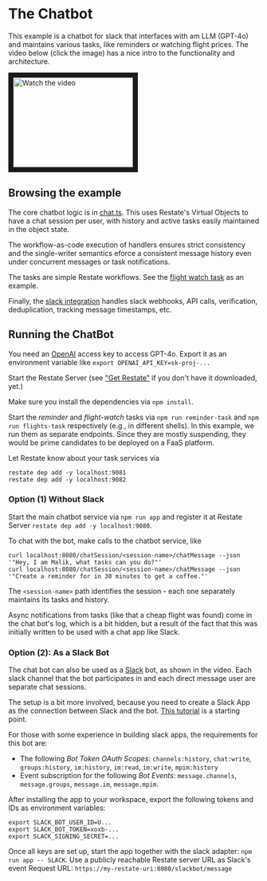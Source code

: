 
# The Chatbot

This example is a chatbot for slack that interfaces with am LLM (GPT-4o) and maintains various tasks,
like reminders or watching flight prices. The video below (click the image) has a nice intro to the functionality and architecture.

<a href="http://www.youtube.com/watch?feature=player_embedded&v=qsmoHmNUXNg" target="_blank">
 <img src="http://img.youtube.com/vi/qsmoHmNUXNg/mqdefault.jpg" alt="Watch the video" width="240" height="180" border="10" />
</a>

## Browsing the example

The core chatbot logic is in [chat.ts](./src/chat.ts). This uses Restate's Virtual Objects to
have a chat session per user, with history and active tasks easily maintained in the object state.

The workflow-as-code execution of handlers ensures strict consistency and the single-writer semantics
eforce a consistent message history even under concurrent messages or task notifications.

The tasks are simple Restate workflows. See the [flight watch task](./src/tasks/flight_prices.ts) as an example. 

Finally, the [slack integration](./src/slackbot.ts) handles slack webhooks, API calls,
verification, deduplication, tracking message timestamps, etc.


## Running the ChatBot

You need an [OpenAI]() access key to access GPT-4o. Export it as an environment variable like `export OPENAI_API_KEY=sk-proj-...`

Start the Restate Server (see ["Get Restate"](https://restate.dev/get-restate/) if you don't have it downloaded, yet.)

Make sure you install the dependencies via `npm install`.

Start the *reminder* and *flight-watch* tasks via `npm run reminder-task` and `npm run flights-task` respectively
(e.g., in different shells). In this example, we run them as separate endpoints. Since they are mostly suspending,
they would be prime candidates to be deployed on a FaaS platform.

Let Restate know about your task services via
```shell
restate dep add -y localhost:9081
restate dep add -y localhost:9082
```

### Option (1) Without Slack

Start the main chatbot service via `npm run app` and register it at Restate Server `restate dep add -y localhost:9080`.

To chat with the bot, make calls to the chatbot service, like
```
curl localhost:8080/chatSession/<session-name>/chatMessage --json '"Hey, I am Malik, what tasks can you do?"'
curl localhost:8080/chatSession/<session-name>/chatMessage --json '"Create a reminder for in 30 minutes to get a coffee."'
```

The `<session-name>` path identifies the session - each one separately maintains its tasks and history.

Async notifications from tasks (like that a cheap flight was found) come in the chat bot's log, which is a bit hidden,
but a result of the fact that this was initially written to be used with a chat app like Slack.

### Option (2): As a Slack Bot

The chat bot can also be used as a [Slack](https://slack.com/) bot, as shown in the video.
Each slack channel that the bot participates in and each direct message user are separate chat sessions.

The setup is a bit more involved, because you need to create a Slack App as the connection between Slack and
the bot. [This tutorial](https://slack.com/help/articles/13345326945043-Build-apps-with-Slacks-developer-tools)
is a starting point.

For those with some experience in building slack apps, the requirements for this bot are:
* The following *Bot Token OAuth Scopes*: `channels:history`, `chat:write`, `groups:history`, `im:history`, `im:read`, `im:write`, `mpim:history`
* Event subscription for the following *Bot Events*: `message.channels`, `message.groups`, `message.im`, `message.mpim`. 

After installing the app to your workspace, export the following tokens and IDs as environment variables:
```shell
export SLACK_BOT_USER_ID=U...
export SLACK_BOT_TOKEN=xoxb-...
export SLACK_SIGNING_SECRET=...
```

Once all keys are set up, start the app together with the slack adapter: `npm run app -- SLACK`.
Use a publicly reachable Restate server URL as Slack's event Request URL: `https://my-restate-uri:8080/slackbot/message`
